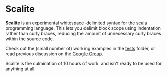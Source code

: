 Scalite
=======

**Scalite** is an experimental whitespace-delimited syntax for the scala programming language. This lets you delimit block scope using indentation rather than curly braces, reducing the amount of unnecessary curly braces within the source code.

Check out the (small number of) working examples in the [tests](src/test/resources/scalite) folder, or read previous discussion on the [Google Group](https://groups.google.com/forum/#!topic/scala-language/yl9BRqlpjJ0).

Scalite is the culmination of 10 hours of work, and isn't ready to be used for anything at all.